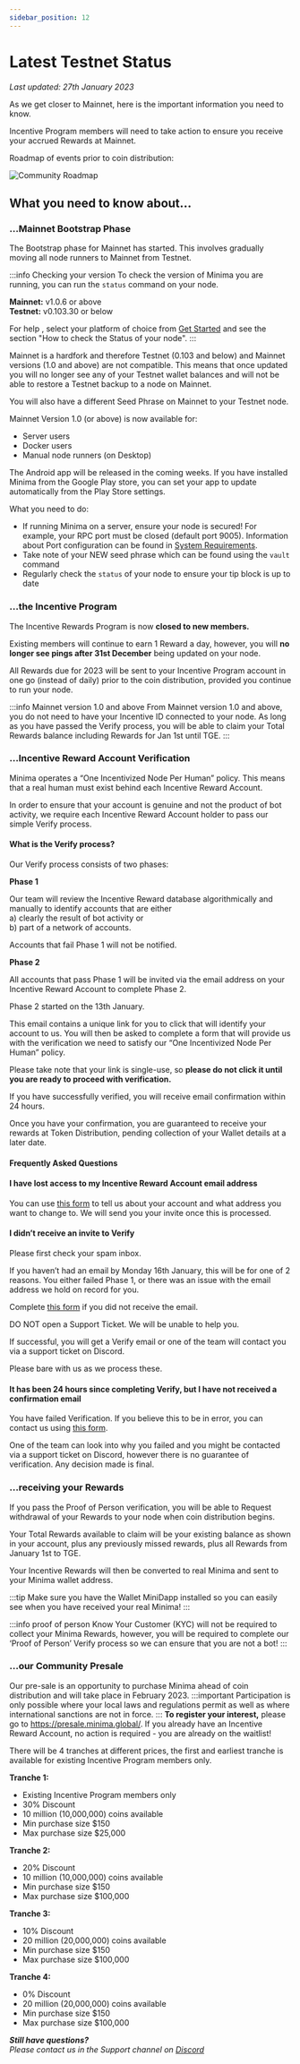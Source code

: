 ```yaml
---
sidebar_position: 12
---
```


# Latest Testnet Status

*Last updated: 27th January 2023*

As we get closer to Mainnet, here is the important information you need to know.

Incentive Program members will need to take action to ensure you receive your accrued Rewards at Mainnet.

Roadmap of events prior to coin distribution:

![Community Roadmap](/img/runanode/Community_Roadmap_Graphic_v4.png)

## What you need to know about… 

### ...Mainnet Bootstrap Phase

The Bootstrap phase for Mainnet has started. This involves gradually moving all node runners to Mainnet from Testnet. 

:::info Checking your version
To check the version of Minima you are running, you can run the `status` command on your node.

**Mainnet:** v1.0.6 or above <br/>
**Testnet:** v0.103.30 or below 

For help , select your platform of choice from [Get Started](/docs/runanode/get_started) and see the section "How to check the Status of your node".
:::

Mainnet is a hardfork and therefore Testnet (0.103 and below) and Mainnet versions (1.0 and above) are not compatible. This means that once updated you will no longer see any of your Testnet wallet balances and will not be able to restore a Testnet backup to a node on Mainnet. 

You will also have a different Seed Phrase on Mainnet to your Testnet node.

Mainnet Version 1.0 (or above) is now available for:

- Server users
- Docker users
- Manual node runners (on Desktop)

The Android app will be released in the coming weeks. If you have installed Minima from the Google Play store, you can set your app to update automatically from the Play Store settings.

What you need to do:
- If running Minima on a server, ensure your node is secured! For example, your RPC port must be closed (default port 9005). Information about Port configuration can be found in [System Requirements](/docs/runanode/systemrequirements).
- Take note of your NEW seed phrase which can be found using the `vault` command
- Regularly check the `status` of your node to ensure your tip block is up to date


### ...the Incentive Program
The Incentive Rewards Program is now **closed to new members.**

Existing members will continue to earn 1 Reward a day, however, you will **no longer see pings after 31st December** being updated on your node.

All Rewards due for 2023 will be sent to your Incentive Program account in one go (instead of daily) prior to the coin distribution, provided you continue to run your node.

:::info Mainnet version 1.0 and above
From Mainnet version 1.0 and above, you do not need to have your Incentive ID connected to your node. As long as you have passed the Verify process, you will be able to claim your Total Rewards balance including Rewards for Jan 1st until TGE. 
:::

### ...Incentive Reward Account Verification

Minima operates a “One Incentivized Node Per Human” policy. This means that a real human must exist behind each Incentive Reward Account.

In order to ensure that your account is genuine and not the product of bot activity, we require each Incentive Reward Account holder to pass our simple Verify process.

#### What is the Verify process?

Our Verify process consists of two phases:

**Phase 1**

Our team will review the Incentive Reward database algorithmically and manually to identify accounts that are either <br/>
a) clearly the result of bot activity or <br/> b) part of a network of accounts.

Accounts that fail Phase 1 will not be notified.

**Phase 2**

All accounts that pass Phase 1 will be invited via the email address on your Incentive Reward Account to complete Phase 2.

Phase 2 started on the 13th January.

This email contains a unique link for you to click that will identify your account to us. You will then be asked to complete a form that will provide us with the verification we need to satisfy our “One Incentivized Node Per Human” policy.

Please take note that your link is single-use, so **please do not click it until you are ready to proceed with verification.**

If you have successfully verified, you will receive email confirmation within 24 hours. 

Once you have your confirmation, you are guaranteed to receive your rewards at Token Distribution, pending collection of your Wallet details at a later date.

#### Frequently Asked Questions

#### I have lost access to my Incentive Reward Account email address

You can use [this form](https://docs.google.com/forms/d/e/1FAIpQLSc8wEMYdjpSI_xx0l075SyEeX3oXjtvgSOESLVYFgceM1HuOA/viewform?usp=sf_link) to tell us about your account and what address you want to change to. We will send you your invite once this is processed.

#### I didn’t receive an invite to Verify

Please first check your spam inbox. 

If you haven’t had an email by Monday 16th January, this will be for one of 2 reasons. You either failed Phase 1, or there was an issue with the email address we hold on record for you. 

Complete [this form](https://docs.google.com/forms/d/e/1FAIpQLSfoSwdl6o_hsZQR6BE_iiOmocEGaC4jCnHUGpXfnGAYb_zy2A/viewform?usp=sf_link) if you did not receive the email.

DO NOT open a Support Ticket. We will be unable to help you.

If successful, you will get a Verify email or one of the team will contact you via a support ticket on Discord.

Please bare with us as we process these.

#### It has been 24 hours since completing Verify, but I have not received a confirmation email

You have failed Verification. If you believe this to be in error, you can contact us using [this form](https://docs.google.com/forms/d/e/1FAIpQLSe-khUVayeVDB8zbXVmm5w82CPxeiqD_Xn3OcnIyHdnjwAl2g/viewform?usp=sf_link).

One of the team can look into why you failed and you might be contacted via a support ticket on Discord, however there is no guarantee of verification. Any decision made is final.

### ...receiving your Rewards

If you pass the Proof of Person verification, you will be able to Request withdrawal of your Rewards to your node when coin distribution begins. 

Your Total Rewards available to claim will be your existing balance as shown in your account, plus any previously missed rewards, plus all Rewards from January 1st to TGE. 

Your Incentive Rewards will then be converted to real Minima and sent to your Minima wallet address.

:::tip
Make sure you have the Wallet MiniDapp installed so you can easily see when you have received your real Minima! 
:::

:::info proof of person
Know Your Customer (KYC) will not be required to collect your Minima Rewards, however, you will be required to complete our ‘Proof of Person’ Verify process so we can ensure that you are not a bot!
:::


### ...our Community Presale

Our pre-sale is an opportunity to purchase Minima ahead of coin distribution and will take place in February 2023.
:::important
Participation is only possible where your local laws and regulations permit as well as where international sanctions are not in force.
:::
**To register your interest,** please go to https://presale.minima.global/. If you already have an Incentive Reward Account, no action is required - you are already on the waitlist!

There will be 4 tranches at different prices, the first and earliest tranche is available for existing Incentive Program members only.

**Tranche 1:**
- Existing Incentive Program members only
- 30% Discount
- 10 million (10,000,000) coins available
- Min purchase size $150
- Max purchase size $25,000

**Tranche 2:**
- 20% Discount
- 10 million (10,000,000) coins available
- Min purchase size $150
- Max purchase size $100,000

**Tranche 3:** 
- 10% Discount
- 20 million (20,000,000) coins available
- Min purchase size $150
- Max purchase size $100,000

**Tranche 4:**
- 0% Discount
- 20 million (20,000,000) coins available
- Min purchase size $150
- Max purchase size $100,000


***Still have questions?***<br/>
*Please contact us in the Support channel on [Discord](https://discord.gg/minima)*